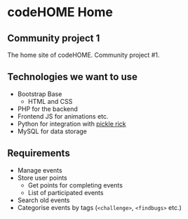 # codeHOME Home
## Community project 1
The home site of codeHOME. Community project #1.

## Technologies we want to use
 - Bootstrap Base
    - HTML and CSS
 - PHP for the backend
 - Frontend JS for animations etc.
 - Python for integration with [pickle rick](https://github.com/codeHOME-Community/pickle-rickbot)
 - MySQL for data storage

## Requirements
- Manage events
- Store user points
    - Get points for completing events
    - List of participated events
- Search old events
- Categorise events by tags (`<challenge>`, `<findbugs>` etc.)